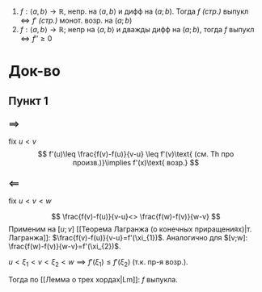 1. $f:\langle a,b \rangle\to \mathbb{R},$ непр. на $\langle a,b \rangle$ и дифф на $(a;b)$. Тогда $f$ *(стр.)* выпукл $\Leftrightarrow f'$ *(стр.)* монот. возр. на $(a;b)$
2.  $f:\langle a,b \rangle\to \mathbb{R};$ непр на $\langle a,b \rangle$ и дважды дифф на $(a;b)$, тогда $f$ выпукл $\Leftrightarrow f''\geq0$
# Док-во
## Пункт 1
### $\implies$

fix $u<v$
$$
f'(u)\leq \frac{f(v)-f(u)}{v-u} \leq f'(v)\text{ (см. Th про произв.)}\implies f'(x)\text{ возр.}
$$
### $\impliedby$

fix $u<v<w$

$$
\frac{f(v)-f(u)}{v-u}<> \frac{f(w)-f(v)}{w-v}
$$
Применим на $[u;v]$ [[Теорема Лагранжа (о конечных приращениях)|т. Лагранжа]]: $\frac{f(v)-f(u)}{v-u}=f'(\xi_{1})$. Аналогично для $[v;w]: \frac{f(w)-f(v)}{w-v}=f'(\xi_{2})$. 

$u<\xi_{1}<v<\xi_{2}<w\implies f'(\xi_{1})\leq f'(\xi_{2})$ (т.к. пр-я возр.).

Тогда по [[Лемма о трех хордах|Lm]]: $f$ выпукла.